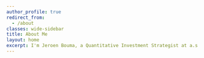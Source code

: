 ```yaml
---
author_profile: true
redirect_from:
  - /about
classes: wide-sidebar
title: About Me
layout: home
excerpt: I'm Jeroen Bouma, a Quantitative Investment Strategist at a.s.r. asset management and Python Enthusiast. This website is dedicated to my open-source Python projects, resume and more.
---
```


